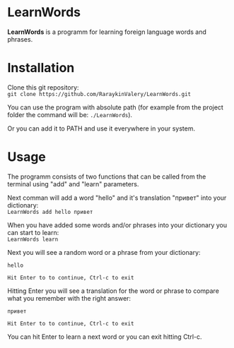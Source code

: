 # LearnWords

**LearnWords** is a programm for learning foreign language words and phrases.

# Installation
Clone this git repository:\
```git clone https://github.com/RaraykinValery/LearnWords.git```

You can use the program with absolute path (for example from the project folder the command will be: `./LearnWords`).

Or you can add it to PATH and use it everywhere in your system.

# Usage

The programm consists of two functions that can be called from the terminal using "add" and "learn" parameters.

Next comman will add a word "hello" and it's translation "привет" into your dictionary:\
```LearnWords add hello привет```

When you have added some words and/or phrases into your dictionary you can start to learn:\
```LearnWords learn```

Next you will see a random word or a phrase from your dictionary:
```
hello

Hit Enter to to continue, Ctrl-c to exit
```

Hitting Enter you will see a translation for the word or phrase to compare what you remember with the right answer:
```
привет

Hit Enter to to continue, Ctrl-c to exit
```

You can hit Enter to learn a next word or you can exit hitting Ctrl-c.
